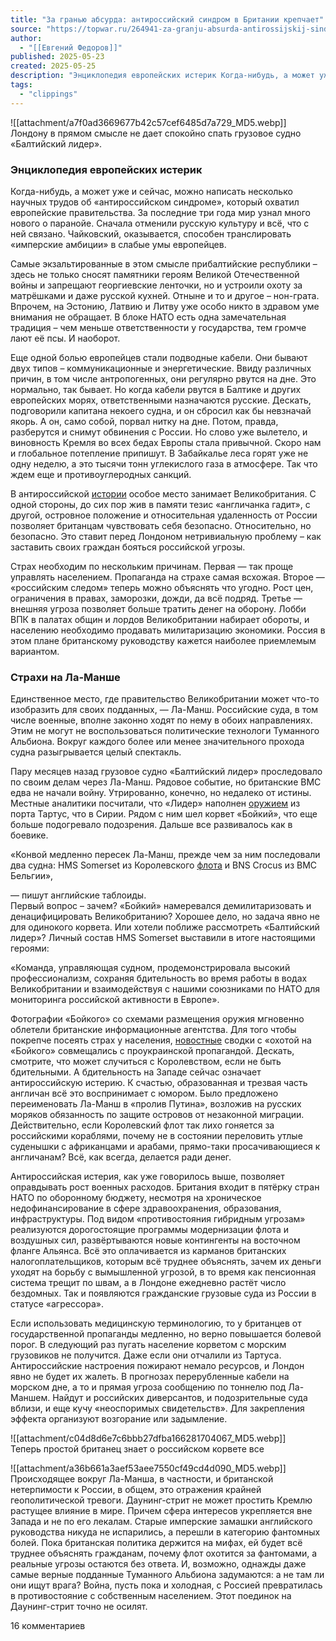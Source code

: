 ```yaml
---
title: "За гранью абсурда: антироссийский синдром в Британии крепчает"
source: "https://topwar.ru/264941-za-granju-absurda-antirossijskij-sindrom-v-britanii-krepchaet.html"
author:
  - "[[Евгений Федоров]]"
published: 2025-05-23
created: 2025-05-25
description: "Энциклопедия европейских истерик Когда-нибудь, а может уже и сейчас можно написать несколько научных трудов о «антироссийском синдроме», который охватил европейские правительства. За последние три года мир узнал много нового о паранойе. Сначала отменили русскую культуру и все, что с ней связано."
tags:
  - "clippings"
---
```

![[attachment/a7f0ad3669677b42c57cef6485d7a729_MD5.webp]]  
Лондону в прямом смысле не дает спокойно спать грузовое судно «Балтийский лидер».

  
  

### Энциклопедия европейских истерик

  
Когда-нибудь, а может уже и сейчас, можно написать несколько научных трудов об «антироссийском синдроме», который охватил европейские правительства. За последние три года мир узнал много нового о паранойе. Сначала отменили русскую культуру и всё, что с ней связано. Чайковский, оказывается, способен транслировать «имперские амбиции» в слабые умы европейцев.  
  
Самые экзальтированные в этом смысле прибалтийские республики – здесь не только сносят памятники героям Великой Отечественной войны и запрещают георгиевские ленточки, но и устроили охоту за матрёшками и даже русской кухней. Отныне и то и другое – нон-грата. Впрочем, на Эстонию, Латвию и Литву уже особо никто в здравом уме внимания не обращает. В блоке НАТО есть одна замечательная традиция – чем меньше ответственности у государства, тем громче лают её псы. И наоборот.  
  
Еще одной болью европейцев стали подводные кабели. Они бывают двух типов – коммуникационные и энергетические. Ввиду различных причин, в том числе антропогенных, они регулярно рвутся на дне. Это нормально, так бывает. Но когда кабели рвутся в Балтике и других европейских морях, ответственными назначаются русские. Дескать, подговорили капитана некоего судна, и он сбросил как бы невзначай якорь. А он, само собой, порвал нитку на дне. Потом, правда, разберутся и снимут обвинения с России. Но слово уже вылетело, и виновность Кремля во всех бедах Европы стала привычной. Скоро нам и глобальное потепление припишут. В Забайкалье леса горят уже не одну неделю, а это тысячи тонн углекислого газа в атмосфере. Так что ждем еще и противоуглеродных санкций.  
  
В антироссийской [истории](https://topwar.ru/history/ "история") особое место занимает Великобритания. С одной стороны, до сих пор жив в памяти тезис «англичанка гадит», с другой, островное положение и относительная удаленность от России позволяет британцам чувствовать себя безопасно. Относительно, но безопасно. Это ставит перед Лондоном нетривиальную проблему – как заставить своих граждан бояться российской угрозы.  
  
Страх необходим по нескольким причинам. Первая — так проще управлять населением. Пропаганда на страхе самая всхожая. Второе — «российским следом» теперь можно объяснять что угодно. Рост цен, ограничения в правах, заморозки, дожди, да всё подряд. Третье — внешняя угроза позволяет больше тратить денег на оборону. Лобби ВПК в палатах общин и лордов Великобритании набирает обороты, и населению необходимо продавать милитаризацию экономики. Россия в этом плане британскому руководству кажется наиболее приемлемым вариантом.  
  

### Страхи на Ла-Манше

  
Единственное место, где правительство Великобритании может что-то изобразить для своих подданных, — Ла-Манш. Российские суда, в том числе военные, вполне законно ходят по нему в обоих направлениях. Этим не могут не воспользоваться политические технологи Туманного Альбиона. Вокруг каждого более или менее значительного прохода судна разыгрывается целый спектакль.  
  
Пару месяцев назад грузовое судно «Балтийский лидер» проследовало по своим делам через Ла-Манш. Рядовое событие, но британские ВМС едва не начали войну. Утрированно, конечно, но недалеко от истины. Местные аналитики посчитали, что «Лидер» наполнен [оружием](https://topwar.ru/armament/weapons/ "оружие") из порта Тартус, что в Сирии. Рядом с ним шел корвет «Бойкий», что еще больше подогревало подозрения. Дальше все развивалось как в боевике.  
  

«Конвой медленно пересек Ла-Манш, прежде чем за ним последовали два судна: HMS Somerset из Королевского [флота](https://topwar.ru/armament/fleet/ "флот") и BNS Crocus из ВМС Бельгии»,

— пишут английские таблоиды.  
Первый вопрос – зачем? «Бойкий» намеревался демилитаризовать и денацифицировать Великобританию? Хорошее дело, но задача явно не для одинокого корвета. Или хотели поближе рассмотреть «Балтийский лидер»? Личный состав HMS Somerset выставили в итоге настоящими героями:  
  

«Команда, управляющая судном, продемонстрировала высокий профессионализм, сохраняя бдительность во время работы в водах Великобритании и взаимодействуя с нашими союзниками по НАТО для мониторинга российской активности в Европе».

  
Фотографии «Бойкого» со схемами размещения оружия мгновенно облетели британские информационные агентства. Для того чтобы покрепче посеять страх у населения, [новостные](https://topwar.ru/news/ "новости") сводки с «охотой на «Бойкого» совмещались с проукраинской пропагандой. Дескать, смотрите, что может случиться с Королевством, если не быть бдительными. А бдительность на Западе сейчас означает антироссийскую истерию. К счастью, образованная и трезвая часть англичан всё это воспринимает с юмором. Было предложено переименовать Ла-Манш в «пролив Путина», возложив на русских моряков обязанность по защите островов от незаконной миграции. Действительно, если Королевский флот так лихо гоняется за российскими кораблями, почему не в состоянии переловить утлые суденышки с африканцами и арабами, прямо-таки просачивающиеся к англичанам? Всё, как всегда, делается ради денег.  
  
Антироссийская истерия, как уже говорилось выше, позволяет оправдывать рост военных расходов. Британия входит в пятёрку стран НАТО по оборонному бюджету, несмотря на хроническое недофинансирование в сфере здравоохранения, образования, инфраструктуры. Под видом «противостояния гибридным угрозам» реализуются дорогостоящие программы модернизации флота и воздушных сил, развёртываются новые контингенты на восточном фланге Альянса. Всё это оплачивается из карманов британских налогоплательщиков, которым всё труднее объяснять, зачем их деньги уходят на борьбу с вымышленной угрозой, в то время как пенсионная система трещит по швам, а в Лондоне ежедневно растёт число бездомных. Так и появляются гражданские грузовые суда из России в статусе «агрессора».  
  
Если использовать медицинскую терминологию, то у британцев от государственной пропаганды медленно, но верно повышается болевой порог. В следующий раз пугать население корветом с морским грузовиков не получится. Даже если они отчалили из Тартуса. Антироссийские настроения пожирают немало ресурсов, и Лондон явно не будет их жалеть. В прогнозах перерубленные кабели на морском дне, а то и прямая угроза сообщению по тоннелю под Ла-Маншем. Найдут и российских диверсантов, и подозрительные суда вблизи, и еще кучу «неоспоримых свидетельств». Для закрепления эффекта организуют возгорание или задымление.  
  

![[attachment/c04d8d6e7c6bbb27dfba166281704067_MD5.webp]]  
Теперь простой британец знает о российском корвете все

  
![[attachment/a36b661a3aef53aee7550cf49cd4d090_MD5.webp]]  
Происходящее вокруг Ла-Манша, в частности, и британской нетерпимости к России, в общем, это отражения крайней геополитической тревоги. Даунинг-стрит не может простить Кремлю растущее влияние в мире. Причем сфера интересов укрепляется вне Запада и не по его лекалам. Старые имперские замашки английского руководства никуда не испарились, а перешли в категорию фантомных болей. Пока британская политика держится на мифах, ей будет всё труднее объяснять гражданам, почему флот охотится за фантомами, а реальные угрозы остаются без ответа. И, возможно, однажды даже самые верные подданные Туманного Альбиона задумаются: а не там ли они ищут врага? Война, пусть пока и холодная, с Россией превратилась в противостояние с собственным населением. Этот поединок на Даунинг-стрит точно не осилят.

16 комментариев